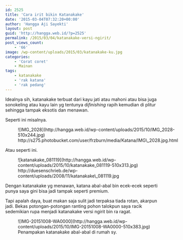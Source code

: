 ```yaml
---
id: 2525
title: 'Cara irit bikin Katanakake'
date: '2015-03-04T07:32:20+00:00'
author: 'Hangga Aji Sayekti'
layout: post
guid: 'http://hangga.web.id/?p=2525'
permalink: /2015/03/04/katanakake-versi-ngirit/
post_views_count:
    - '66'
image: /wp-content/uploads/2015/03/katanakake-ku.jpg
categories:
    - 'Corat coret'
    - Mainan
tags:
    - katanakake
    - 'rak katana'
    - 'rak pedang'
---
```


Idealnya sih, katanakake terbuat dari kayu jati atau mahoni atau bisa juga sonokeling atau kayu lain yg tentunya di*finishing* rapih kemudian di plitur sehingga tampak eksotis dan menawan.

Seperti ini misalnya.

<figure aria-describedby="caption-attachment-2527" class="wp-caption aligncenter" id="attachment_2527" style="width: 510px">![IMG_2028](http://hangga.web.id/wp-content/uploads/2015/10/IMG_2028-510x244.jpg)<figcaption class="wp-caption-text" id="caption-attachment-2527">http://s275.photobucket.com/user/frzburn/media/Katana/IMG\_2028.jpg.html</figcaption></figure>Atau seperti ini.

<figure aria-describedby="caption-attachment-2528" class="wp-caption aligncenter" id="attachment_2528" style="width: 510px">![katanakake_081119](http://hangga.web.id/wp-content/uploads/2015/10/katanakake_081119-510x313.jpg)<figcaption class="wp-caption-text" id="caption-attachment-2528">http://duesenschrieb.de/wp-content/uploads/2008/11/katanakake\_081119.jpg</figcaption></figure>Dengan katanakake yg menawan, katana abal-abal bin ecek-ecek seperti punya saya gini bisa jadi tampak seperti premium.

Tapi apalah daya, buat makan saja sulit jadi terpaksa tiada rotan, akarpun jadi. Bekas potongan-potongan ranting pohon talokpun saya racik sedemikian rupa menjadi katanakake versi ngirit bin ra ragat.

<figure aria-describedby="caption-attachment-2526" class="wp-caption aligncenter" id="attachment_2526" style="width: 510px">![IMG-20151008-WA0000](http://hangga.web.id/wp-content/uploads/2015/10/IMG-20151008-WA0000-510x383.jpg)<figcaption class="wp-caption-text" id="caption-attachment-2526">Penampakan katanakake abal-abal di rumah sy.</figcaption></figure>